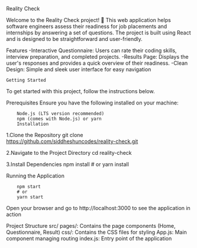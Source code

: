 Reality Check

Welcome to the Reality Check project! 🚀 This web application helps software engineers assess their readiness for job placements and internships by answering a set of questions. The project is built using React and is designed to be straightforward and user-friendly.


Features
    -Interactive Questionnaire: Users can rate their coding skills, interview preparation, and completed projects.
    -Results Page: Displays the user's responses and provides a quick overview of their readiness.
    -Clean Design: Simple and sleek user interface for easy navigation

    Getting Started
To get started with this project, follow the instructions below.

Prerequisites
Ensure you have the following installed on your machine:

        Node.js (LTS version recommended)
        npm (comes with Node.js) or yarn
        Installation

1.Clone the Repository
        git clone https://github.com/siddheshuncodes/reality-check.git


2.Navigate to the Project Directory
        cd reality-check

3.Install Dependencies
        npm install
        # or
        yarn install

Running the Application

        npm start
        # or
        yarn start


Open your browser and go to http://localhost:3000 to see the application in action


Project Structure
    src/
        pages/: Contains the page components (Home, Questionnaire, Result)
        css/: Contains the CSS files for styling
        App.js: Main component managing routing
        index.js: Entry point of the application
